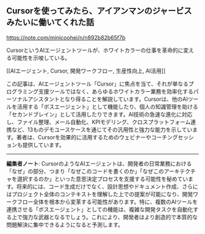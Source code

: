 ## Cursorを使ってみたら、アイアンマンのジャービスみたいに働いてくれた話

https://note.com/minicoohei/n/n892b82b65f7b

CursorというAIエージェントツールが、ホワイトカラーの仕事を革命的に変える可能性を示唆している。

[[AIエージェント, Cursor, 開発ワークフロー, 生産性向上, AI活用]]

この記事は、AIエージェントツール「Cursor」に焦点を当て、それが単なるプログラミング支援ツールではなく、あらゆるホワイトカラー業務を効率化するパーソナルアシスタントとなり得ることを解説しています。Cursorは、他のAIツールを活用する「ボスエージェント」として機能したり、個人の知識管理を助ける「セカンドブレイン」として活用したりできます。AI技術の急速な進化に対応し、ファイル整理、メール自動化、KPIモデリング、クロスプラットフォーム連携など、13ものデモユースケースを通じてその汎用性と強力な能力を示しています。著者は、Cursorを効果的に活用するためのウェビナーやコーチングセッションも提供しています。

---

**編集者ノート**: CursorのようなAIエージェントは、開発者の日常業務における「なぜ」の部分、つまり「なぜこのコードを書くのか」「なぜこのアーキテクチャを選択するのか」といった意思決定プロセスを支援する可能性を秘めています。将来的には、コード生成だけでなく、設計思想やドキュメント作成、さらにはプロジェクト全体のコンテキストを理解した上での提案が可能になり、開発ワークフロー全体を根本から変革する可能性があります。特に、複数のAIツールを連携させる「ボスエージェント」としての機能は、複雑な開発タスクを自動化する上で強力な武器となるでしょう。これにより、開発者はより創造的で本質的な問題解決に集中できるようになると予測します。
